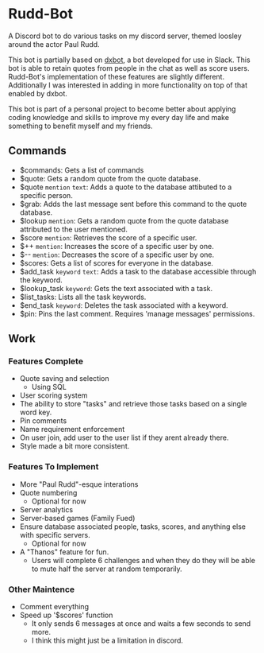 # Rudd-Bot
A Discord bot to do various tasks on my discord server, themed loosley around the actor Paul Rudd.

This bot is partially based on [dxbot](https://github.com/crypticism/dxbot2.0), a bot developed for use in Slack. This bot is able to retain quotes from people in the chat as well as score users. Rudd-Bot's implementation of these features are slightly different. Additionally I was interested in adding in more functionality on top of that enabled by dxbot.

This bot is part of a personal project to become better about applying coding knowledge and skills to improve my every day life and make something to benefit myself and my friends.


## Commands
- $commands: Gets a list of commands
- $quote: Gets a random quote from the quote database.
- $quote `mention` `text`: Adds a quote to the database attibuted to a specific person.
- $grab: Adds the last message sent before this command to the quote database.
- $lookup `mention`: Gets a random quote from the quote database attributed to the user mentioned.
- $score `mention`: Retrieves the score of a specific user.
- $++ `mention`: Increases the score of a specific user by one.
- $-- `mention`: Decreases the score of a specific user by one.
- $scores: Gets a list of scores for everyone in the database.
- $add_task `keyword` `text`: Adds a task to the database accessible through the keyword.
- $lookup_task `keyword`: Gets the text associated with a task.
- $list_tasks: Lists all the task keywords.
- $end_task `keyword`: Deletes the task associated with a keyword.
- $pin: Pins the last comment. Requires 'manage messages' permissions.


## Work
### Features Complete
- Quote saving and selection
   - Using SQL
- User scoring system
- The ability to store "tasks" and retrieve those tasks based on a single word key.
- Pin comments
- Name requirement enforcement
- On user join, add user to the user list if they arent already there.
- Style made a bit more consistent.


### Features To Implement
- More "Paul Rudd"-esque interations
- Quote numbering
  - Optional for now
- Server analytics
- Server-based games (Family Fued)
- Ensure database associated people, tasks, scores, and anything else with specific servers. 
   - Optional for now
- A "Thanos" feature for fun.
  - Users will complete 6 challenges and when they do they will be able to mute half the server at random temporarily.


### Other Maintence
- Comment everything
- Speed up '$scores' function
  - It only sends 6 messages at once and waits a few seconds to send more.
  - I think this might just be a limitation in discord.
